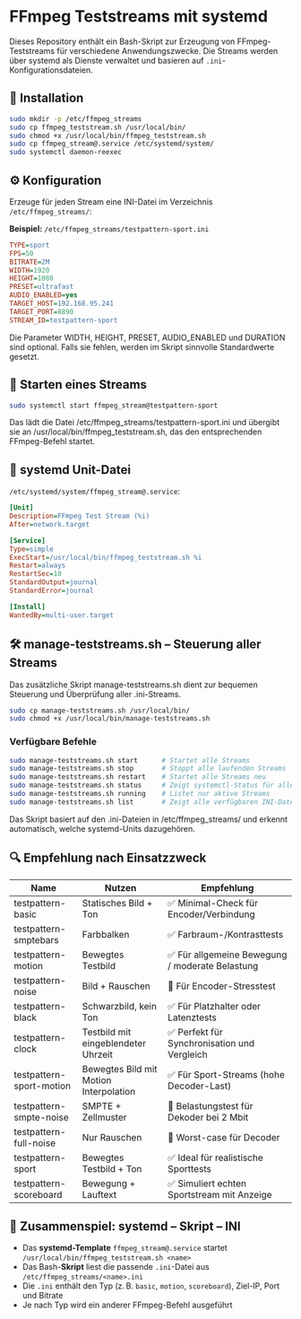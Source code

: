 # FFmpeg Teststreams mit systemd

Dieses Repository enthält ein Bash-Skript zur Erzeugung von FFmpeg-Teststreams für verschiedene Anwendungszwecke. Die Streams werden über systemd als Dienste verwaltet und basieren auf `.ini`-Konfigurationsdateien.

## 🔧 Installation

```bash
sudo mkdir -p /etc/ffmpeg_streams
sudo cp ffmpeg_teststream.sh /usr/local/bin/
sudo chmod +x /usr/local/bin/ffmpeg_teststream.sh
sudo cp ffmpeg_stream@.service /etc/systemd/system/
sudo systemctl daemon-reexec
```

## ⚙️ Konfiguration

Erzeuge für jeden Stream eine INI-Datei im Verzeichnis `/etc/ffmpeg_streams/`:

**Beispiel:** `/etc/ffmpeg_streams/testpattern-sport.ini`

```ini
TYPE=sport
FPS=50
BITRATE=2M
WIDTH=1920
HEIGHT=1080
PRESET=ultrafast
AUDIO_ENABLED=yes
TARGET_HOST=192.168.95.241
TARGET_PORT=8890
STREAM_ID=testpattern-sport
```
Die Parameter WIDTH, HEIGHT, PRESET, AUDIO_ENABLED und DURATION sind optional. Falls sie fehlen, werden im Skript sinnvolle Standardwerte gesetzt.

## 🚀 Starten eines Streams

```bash
sudo systemctl start ffmpeg_stream@testpattern-sport
```

Das lädt die Datei /etc/ffmpeg_streams/testpattern-sport.ini und übergibt sie an /usr/local/bin/ffmpeg_teststream.sh, das den entsprechenden FFmpeg-Befehl startet.

## 📜 systemd Unit-Datei

`/etc/systemd/system/ffmpeg_stream@.service`:

```ini
[Unit]
Description=FFmpeg Test Stream (%i)
After=network.target

[Service]
Type=simple
ExecStart=/usr/local/bin/ffmpeg_teststream.sh %i
Restart=always
RestartSec=10
StandardOutput=journal
StandardError=journal

[Install]
WantedBy=multi-user.target
```

## 🛠 manage-teststreams.sh – Steuerung aller Streams
Das zusätzliche Skript manage-teststreams.sh dient zur bequemen Steuerung und Überprüfung aller .ini-Streams.

```bash
sudo cp manage-teststreams.sh /usr/local/bin/
sudo chmod +x /usr/local/bin/manage-teststreams.sh
```
### Verfügbare Befehle
```bash
sudo manage-teststreams.sh start      # Startet alle Streams
sudo manage-teststreams.sh stop       # Stoppt alle laufenden Streams
sudo manage-teststreams.sh restart    # Startet alle Streams neu
sudo manage-teststreams.sh status     # Zeigt systemctl-Status für alle
sudo manage-teststreams.sh running    # Listet nur aktive Streams
sudo manage-teststreams.sh list       # Zeigt alle verfügbaren INI-Dateien
```
Das Skript basiert auf den .ini-Dateien in /etc/ffmpeg_streams/ und erkennt automatisch, welche systemd-Units dazugehören.

## 🔍 Empfehlung nach Einsatzzweck

| Name                     | Nutzen                                              | Empfehlung                                         |
|--------------------------|-----------------------------------------------------|----------------------------------------------------|
| testpattern-basic        | Statisches Bild + Ton                               | ✅ Minimal-Check für Encoder/Verbindung             |
| testpattern-smptebars    | Farbbalken                                          | ✅ Farbraum-/Kontrasttests                          |
| testpattern-motion       | Bewegtes Testbild                                   | ✅ Für allgemeine Bewegung / moderate Belastung     |
| testpattern-noise        | Bild + Rauschen                                     | 🔧 Für Encoder-Stresstest                          |
| testpattern-black        | Schwarzbild, kein Ton                               | ✅ Für Platzhalter oder Latenztests                 |
| testpattern-clock        | Testbild mit eingeblendeter Uhrzeit                 | ✅ Perfekt für Synchronisation und Vergleich        |
| testpattern-sport-motion | Bewegtes Bild mit Motion Interpolation             | ✅ Für Sport-Streams (hohe Decoder-Last)            |
| testpattern-smpte-noise  | SMPTE + Zellmuster                                  | 🔧 Belastungstest für Dekoder bei 2 Mbit            |
| testpattern-full-noise   | Nur Rauschen                                        | 🔧 Worst-case für Decoder                          |
| testpattern-sport        | Bewegtes Testbild + Ton                             | ✅ Ideal für realistische Sporttests                |
| testpattern-scoreboard   | Bewegung + Lauftext                                 | ✅ Simuliert echten Sportstream mit Anzeige         |

## 🔗 Zusammenspiel: systemd – Skript – INI

- Das **systemd-Template** `ffmpeg_stream@.service` startet `/usr/local/bin/ffmpeg_teststream.sh <name>`
- Das Bash-**Skript** liest die passende `.ini`-Datei aus `/etc/ffmpeg_streams/<name>.ini`
- Die `.ini` enthält den Typ (z. B. `basic`, `motion`, `scoreboard`), Ziel-IP, Port und Bitrate
- Je nach Typ wird ein anderer FFmpeg-Befehl ausgeführt
